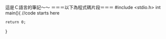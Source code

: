 這是Ｃ語言的筆記～～
＝＝＝以下為程式碼片段＝＝＝
#include <stdio.h>
int main(){
    //code starts here

    
    return 0;
}